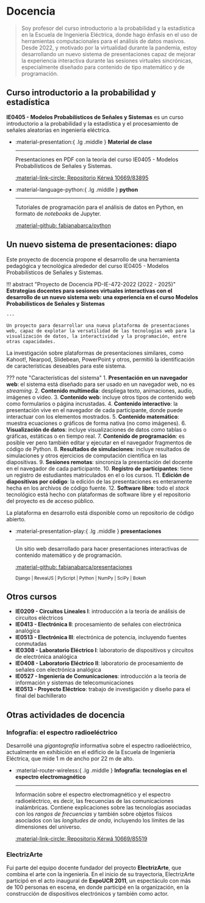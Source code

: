 # Docencia

> Soy profesor del curso introductorio a la probabilidad y la estadística en la Escuela de Ingeniería Eléctrica, donde hago énfasis en el uso de herramientas computacionales para el análisis de datos masivos. Desde 2022, y motivado por la virtualidad durante la pandemia, estoy desarrollando un nuevo sistema de presentaciones capaz de mejorar la experiencia interactiva durante las sesiones virtuales sincrónicas, especialmente diseñado para contenido de tipo matemático y de programación.

## Curso introductorio a la probabilidad y estadística

**IE0405 - Modelos Probabilísticos de Señales y Sistemas** es un curso introductorio a la probabilidad y la estadística y el procesamiento de señales aleatorias en ingeniería eléctrica.

<div class="grid cards" markdown>

-  :material-presentation:{ .lg .middle } **Material de clase**
    
    ---
    
    Presentaciones en PDF con la teoría del curso IE0405 - Modelos Probabilísticos de Señales y Sistemas.

    [:material-link-circle: Repositorio Kérwá 10669/83895](https://kerwa.ucr.ac.cr/handle/10669/83895)

-  :material-language-python:{ .lg .middle } **python**
    
    ---
    
    Tutoriales de programación para el análisis de datos en Python, en formato de *notebooks* de Jupyter.

    [:material-github: fabianabarca/python](https://github.com/fabianabarca/python)

</div>

## Un nuevo sistema de presentaciones: **diapo**

Este proyecto de docencia propone el desarrollo de una herramienta pedagógica y tecnológica alrededor del curso IE0405 - Modelos Probabilísticos de Señales y Sistemas.

!!! abstract "Proyecto de Docencia PD-IE-472-2022 (2022 - 2025)"
    **Estrategias docentes para sesiones virtuales interactivas con el desarrollo de un nuevo sistema web: una experiencia en el curso Modelos Probabilísticos de Señales y Sistemas**

    ---

    Un proyecto para desarrollar una nueva plataforma de presentaciones web, capaz de explotar la versatilidad de las tecnologías web para la visualización de datos, la interactividad y la programación, entre otras capacidades.

La investigación sobre plataformas de presentaciones similares, como Kahoot!, Nearpod, Slidebean, PowerPoint y otros, permitió la identificación de características deseables para este sistema.

??? note "Características del sistema"
    1. **Presentación en un navegador web**: el sistema está diseñado para ser usado en un navegador web, no es *streaming*.
    2. **Contenido multimedia**: despliega texto, animaciones, audio, imágenes o video.
    3. **Contenido web**: incluye otros tipos de contenido web como formularios o página incrustadas.
    4. **Contenido interactivo**: la presentación vive en el navegador de cada participante, donde puede interactuar con los elementos mostrados.
    5. **Contenido matemático**: muestra ecuaciones o gráficos de forma nativa (no como imágenes).
    6. **Visualización de datos**: incluye visualizaciones de datos como tablas o gráficas, estáticas o en tiempo real.
    7. **Contenido de programación**: es posible ver pero también editar y ejecutar en el navegador fragmentos de código de Python.
    8. **Resultados de simulaciones**: incluye resultados de simulaciones y otros ejercicios de computación científica en las diapositivas.
    9. **Sesiones remotas**: sincroniza la presentación del docente en el navegador de cada participante.
    10. **Registro de participantes**: tiene un registro de estudiantes matriculados en el o los cursos.
    11. **Edición de diapositivas por código**: la edición de las presentaciones es enteramente hecha en los archivos de código fuente.
    12. **Software libre**: todo el *stack* tecnológico está hecho con plataformas de software libre y el repositorio del proyecto es de acceso público.

La plataforma en desarrollo está disponible como un repositorio de código abierto.

<div class="grid cards" markdown>

-  :material-presentation-play:{ .lg .middle } **presentaciones**
    
    ---
    
    Un sitio web desarrollado para hacer presentaciones interactivas de contenido matemático y de programación.

    [:material-github: fabianabarca/presentaciones](https://github.com/fabianabarca/presentaciones)

    <small>Django | RevealJS | PyScript | Python | NumPy | SciPy | Bokeh</small>

</div>

## Otros cursos

- **IE0209 - Circuitos Lineales I**: introducción a la teoría de análisis de circuitos eléctricos
- **IE0413 - Electrónica II**: procesamiento de señales con electrónica analógica
- **IE0513 - Electrónica III**: electrónica de potencia, incluyendo fuentes conmutadas
- **IE0308 - Laboratorio Eléctrico I**: laboratorio de dispositivos y circuitos de electrónica analógica
- **IE0408 - Laboratorio Eléctrico II**: laboratorio de procesamiento de señales con electrónica analógica
- **IE0527 - Ingeniería de Comunicaciones**: introducción a la teoría de información y sistemas de telecomunicaciones
- **IE0513 - Proyecto Eléctrico**: trabajo de investigación y diseño para el final del bachillerato

## Otras actividades de docencia

### Infografía: el espectro radioeléctrico

Desarrollé una *gigantografía* informativa sobre el espectro radioeléctrico, actualmente en exhibición en el edificio de la Escuela de Ingeniería Eléctrica, que mide 1 m de ancho por 22 m de alto.

<div class="grid cards" markdown>

-  :material-router-wireless:{ .lg .middle } **Infografía: tecnologías en el espectro electromagnético**
    
    ---
    
    Información sobre el espectro electromagnético y el espectro radioeléctrico, es decir, las frecuencias de las comunicaciones inalámbricas. Contiene explicaciones sobre las tecnologías asociadas con los *rangos de frecuencias* y también sobre objetos físicos asociados con las *longitudes de onda*, incluyendo los límites de las dimensiones del universo.

    [:material-link-circle: Repositorio Kérwá 10669/85519](https://kerwa.ucr.ac.cr/handle/10669/85519)

</div>

### ElectrizArte

Fui parte del equipo docente fundador del proyecto **ElectrizArte**, que combina el arte con la ingeniería. En el inicio de su trayectoria, ElectrizArte participó en el acto inaugural de **ExpoUCR 2011**, un espectáculo con más de 100 personas en escena, en donde participé en la organización, en la construcción de dispositivos electrónicos y también como actor.
